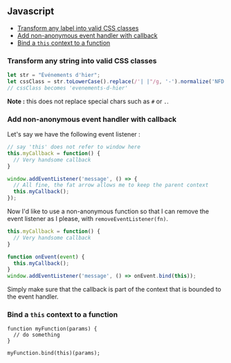 ## Javascript

* [Transform any label into valid CSS classes](#transform-any-label-into-valid-css-classes)
* [Add non-anonymous event handler with callback](#add-non-anonymous-event-handler-with-callback)
* [Bind a `this` context to a function](#bind-a-this-context-to-a-function)

### Transform any string into valid CSS classes

```javascript
let str = "Événements d'hier";
let cssClass = str.toLowerCase().replace(/'| |"/g, '-').normalize('NFD').replace(/[\u0300-\u036f]/g, ''); 
// cssClass becomes 'evenements-d-hier'
```

**Note :** this does not replace special chars such as `#` or `.`.

### Add non-anonymous event handler with callback
Let's say we have the following event listener :

```javascript
// say 'this' does not refer to window here
this.myCallback = function() {
  // Very handsome callback
}

window.addEventListener('message', () => {
  // All fine, the fat arrow allows me to keep the parent context
  this.myCallback();
});
```

Now I'd like to use a non-anonymous function so that I can remove the event listener as I please, with `removeEventListener(fn)`.

```javascript
this.myCallback = function() {
  // Very handsome callback
}

function onEvent(event) {
  this.myCallback();
}
window.addEventListener('message', () => onEvent.bind(this));
```

Simply make sure that the callback is part of the context that is bounded to the event handler.

### Bind a `this` context to a function

```
function myFunction(params) {
  // do something
}

myFunction.bind(this)(params);
